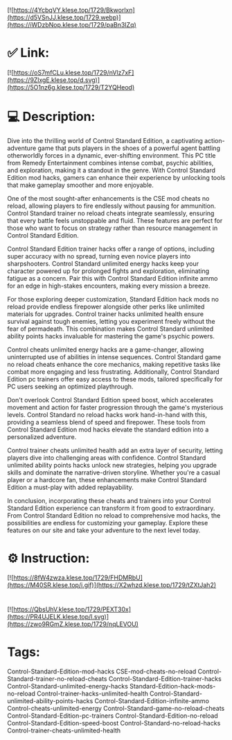 [![https://4YcbqVY.klese.top/1729/Bkworlxn](https://d5VSnJJ.klese.top/1729.webp)](https://iWDzbNop.klese.top/1729/paBn3IZq)
# ✅ Link:
[![https://oS7mfCLu.klese.top/1729/nVlz7xF](https://9ZlxgE.klese.top/d.svg)](https://5O1nz6g.klese.top/1729/T2YQHeod)
# 💻 Description:
Dive into the thrilling world of Control Standard Edition, a captivating action-adventure game that puts players in the shoes of a powerful agent battling otherworldly forces in a dynamic, ever-shifting environment. This PC title from Remedy Entertainment combines intense combat, psychic abilities, and exploration, making it a standout in the genre. With Control Standard Edition mod hacks, gamers can enhance their experience by unlocking tools that make gameplay smoother and more enjoyable.



One of the most sought-after enhancements is the CSE mod cheats no reload, allowing players to fire endlessly without pausing for ammunition. Control Standard trainer no reload cheats integrate seamlessly, ensuring that every battle feels unstoppable and fluid. These features are perfect for those who want to focus on strategy rather than resource management in Control Standard Edition.



Control Standard Edition trainer hacks offer a range of options, including super accuracy with no spread, turning even novice players into sharpshooters. Control Standard unlimited energy hacks keep your character powered up for prolonged fights and exploration, eliminating fatigue as a concern. Pair this with Control Standard Edition infinite ammo for an edge in high-stakes encounters, making every mission a breeze.



For those exploring deeper customization, Standard Edition hack mods no reload provide endless firepower alongside other perks like unlimited materials for upgrades. Control trainer hacks unlimited health ensure survival against tough enemies, letting you experiment freely without the fear of permadeath. This combination makes Control Standard unlimited ability points hacks invaluable for mastering the game's psychic powers.



Control cheats unlimited energy hacks are a game-changer, allowing uninterrupted use of abilities in intense sequences. Control Standard game no reload cheats enhance the core mechanics, making repetitive tasks like combat more engaging and less frustrating. Additionally, Control Standard Edition pc trainers offer easy access to these mods, tailored specifically for PC users seeking an optimized playthrough.



Don't overlook Control Standard Edition speed boost, which accelerates movement and action for faster progression through the game's mysterious levels. Control Standard no reload hacks work hand-in-hand with this, providing a seamless blend of speed and firepower. These tools from Control Standard Edition mod hacks elevate the standard edition into a personalized adventure.



Control trainer cheats unlimited health add an extra layer of security, letting players dive into challenging areas with confidence. Control Standard unlimited ability points hacks unlock new strategies, helping you upgrade skills and dominate the narrative-driven storyline. Whether you're a casual player or a hardcore fan, these enhancements make Control Standard Edition a must-play with added replayability.



In conclusion, incorporating these cheats and trainers into your Control Standard Edition experience can transform it from good to extraordinary. From Control Standard Edition no reload to comprehensive mod hacks, the possibilities are endless for customizing your gameplay. Explore these features on our site and take your adventure to the next level today.

# ⚙️ Instruction:
[![https://8fW4zwza.klese.top/1729/FHDMRbU](https://M40SR.klese.top/i.gif)](https://X2whzd.klese.top/1729/tZXtJah2)
#
[![https://QbsUhV.klese.top/1729/PEXT30x](https://PR4UJELK.klese.top/l.svg)](https://zwo9RGmZ.klese.top/1729/nqLEVOU)
# Tags:
Control-Standard-Edition-mod-hacks CSE-mod-cheats-no-reload Control-Standard-trainer-no-reload-cheats Control-Standard-Edition-trainer-hacks Control-Standard-unlimited-energy-hacks Standard-Edition-hack-mods-no-reload Control-trainer-hacks-unlimited-health Control-Standard-unlimited-ability-points-hacks Control-Standard-Edition-infinite-ammo Control-cheats-unlimited-energy Control-Standard-game-no-reload-cheats Control-Standard-Edition-pc-trainers Control-Standard-Edition-no-reload Control-Standard-Edition-speed-boost Control-Standard-no-reload-hacks Control-trainer-cheats-unlimited-health






